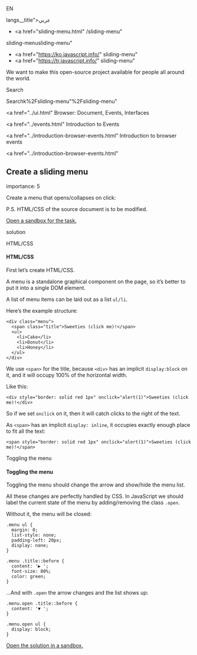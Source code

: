 EN

langs\_\_title">عربي</span></a>

- <a href="sliding-menu.html"
  /sliding-menu"

sliding-menusliding-menu"

<!-- -->

- <a href="https://ko.javascript.info/"
  sliding-menu"
- <a href="https://tr.javascript.info/"
  sliding-menu"

We want to make this open-source project available for people all around the world.

Search

Searchk%2Fsliding-menu"%2Fsliding-menu" </a>

<a href="../ui.html" Browser: Document, Events, Interfaces</span></a>

<a href="../events.html" Introduction to Events</span></a>

<a href="../introduction-browser-events.html" Introduction to browser events</span></a>

<a href="../introduction-browser-events.html"

## Create a sliding menu

<span class="task__importance" title="How important is the task, from 1 to 5">importance: 5</span>

Create a menu that opens/collapses on click:

P.S. HTML/CSS of the source document is to be modified.

[Open a sandbox for the task.](https://plnkr.co/edit/sDzWgqYxeNrla3Kz?p=preview)

solution

HTML/CSS

#### HTML/CSS

First let’s create HTML/CSS.

A menu is a standalone graphical component on the page, so it’s better to put it into a single DOM element.

A list of menu items can be laid out as a list `ul/li`.

Here’s the example structure:

    <div class="menu">
      <span class="title">Sweeties (click me)!</span>
      <ul>
        <li>Cake</li>
        <li>Donut</li>
        <li>Honey</li>
      </ul>
    </div>

We use `<span>` for the title, because `<div>` has an implicit `display:block` on it, and it will occupy 100% of the horizontal width.

Like this:

    <div style="border: solid red 1px" onclick="alert(1)">Sweeties (click me)!</div>

So if we set `onclick` on it, then it will catch clicks to the right of the text.

As `<span>` has an implicit `display: inline`, it occupies exactly enough place to fit all the text:

    <span style="border: solid red 1px" onclick="alert(1)">Sweeties (click me)!</span>

Toggling the menu

#### Toggling the menu

Toggling the menu should change the arrow and show/hide the menu list.

All these changes are perfectly handled by CSS. In JavaScript we should label the current state of the menu by adding/removing the class `.open`.

Without it, the menu will be closed:

    .menu ul {
      margin: 0;
      list-style: none;
      padding-left: 20px;
      display: none;
    }

    .menu .title::before {
      content: '▶ ';
      font-size: 80%;
      color: green;
    }

…And with `.open` the arrow changes and the list shows up:

    .menu.open .title::before {
      content: '▼ ';
    }

    .menu.open ul {
      display: block;
    }

[Open the solution in a sandbox.](https://plnkr.co/edit/bO5pDSqsI4AbQzbL?p=preview)
